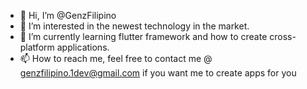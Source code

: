 - 👋 Hi, I’m @GenzFilipino
- 👀 I’m interested in the newest technology in the market.
- 🌱 I’m currently learning flutter framework and how to create cross-platform applications.
- 📫 How to reach me, feel free to contact me @ genzfilipino.1dev@gmail.com if you want me to create apps for you

<!---
GenzFilipino/GenzFilipino is a ✨ special ✨ repository because its `README.md` (this file) appears on your GitHub profile.
You can click the Preview link to take a look at your changes.
--->
